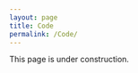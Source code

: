 ```yaml
---
layout: page
title: Code
permalink: /Code/
---
```


This page is under construction.

[comment]: <> (## Python) 


[comment]: <> (## Julia) 

